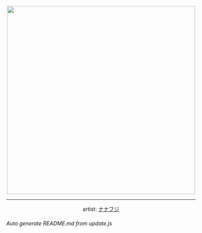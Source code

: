 
<p align="center">
  <img width="500" src="https://nekos.best/api/v2/neko/0368.png">
  <hr/>
  <center>
    artist: <a href="https://www.pixiv.net/en/artworks/87720590">ナナフジ</a>
  </center>
</p>


###### Auto generate README.md from update.js

